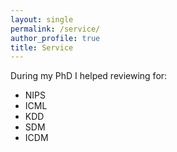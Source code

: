 ```yaml
---
layout: single 
permalink: /service/
author_profile: true
title: Service
---
```


During my PhD I helped reviewing for:
- NIPS
- ICML
- KDD 
- SDM 
- ICDM 
